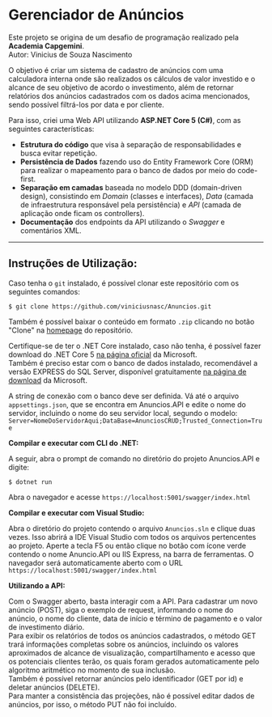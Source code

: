 # Gerenciador de Anúncios

Este projeto se origina de um desafio de programação realizado pela **Academia Capgemini**.  
Autor: Vinicius de Souza Nascimento

O objetivo é criar um sistema de cadastro de anúncios com uma calculadora interna onde são realizados os cálculos de valor investido e o alcance de seu objetivo de acordo o investimento, além de retornar relatórios dos anúncios cadastrados com os dados acima mencionados, sendo possível filtrá-los por data e por cliente.

Para isso, criei uma Web API utilizando **ASP.NET Core 5 (C#)**, com as seguintes características:

- **Estrutura do código** que visa à separação de responsabilidades e busca evitar repetição.
- **Persistência de Dados** fazendo uso do Entity Framework Core (ORM) para realizar o mapeamento para o banco de dados por meio do code-first.
- **Separação em camadas** baseada no modelo DDD (domain-driven design), consistindo em _Domain_ (classes e interfaces), _Data_ (camada de infraestrutura responsável pela persistência) e _API_ (camada de aplicação onde ficam os controllers).
- **Documentação** dos endpoints da API utilizando o _Swagger_ e comentários XML.

---

## Instruções de Utilização:

Caso tenha o `git` instalado, é possível clonar este repositório com os seguintes comandos:

```console
$ git clone https://github.com/viniciusnasc/Anuncios.git
```

Também é possível baixar o conteúdo em formato `.zip` clicando no botão "Clone" na [homepage](https://github.com/viniciusnasc/Anuncios) do repositório.

Certifique-se de ter o .NET Core instalado, caso não tenha, é possível fazer download do .NET Core 5 [na página oficial](https://dotnet.microsoft.com/download/dotnet) da Microsoft.  
Também é preciso estar com o banco de dados instalado, recomendável a versão EXPRESS do SQL Server, disponível gratuitamente [na página de download](https://www.microsoft.com/pt-br/sql-server/sql-server-downloads) da Microsoft.

A string de conexão com o banco deve ser definida. Vá até o arquivo `appsettings.json`, que se encontra em Anuncios.API e edite o nome do servidor, incluindo o nome do seu servidor local, segundo o modelo: `Server=NomeDoServidorAqui;DataBase=AnunciosCRUD;Trusted_Connection=True`

**Compilar e executar com CLI do .NET:**

A seguir, abra o prompt de comando no diretório do projeto Anuncios.API e digite:

```console
$ dotnet run
```

Abra o navegador e acesse `https://localhost:5001/swagger/index.html`

**Compilar e executar com Visual Studio:**

Abra o diretório do projeto contendo o arquivo `Anuncios.sln` e clique duas vezes. Isso abrirá a IDE Visual Studio com todos os arquivos pertencentes ao projeto. Aperte a tecla F5 ou então clique no botão com ícone verde contendo o nome Anuncio.API ou IIS Express, na barra de ferramentas. O navegador será automaticamente aberto com o URL `https://localhost:5001/swagger/index.html`

**Utilizando a API:**

Com o Swagger aberto, basta interagir com a API. Para cadastrar um novo anúncio (POST), siga o exemplo de request, informando o nome do anúncio, o nome do cliente, data de início e término de pagamento e o valor de investimento diário.  
Para exibir os relatórios de todos os anúncios cadastrados, o método GET trará informações completas sobre os anúncios, incluindo os valores aproximados de alcance de visualização, compartilhamento e acesso que os potenciais clientes terão, os quais foram gerados automaticamente pelo algoritmo aritmético no momento de sua inclusão.  
Também é possível retornar anúncios pelo identificador (GET por id) e deletar anúncios (DELETE).  
Para manter a consistência das projeções, não é possível editar dados de anúncios, por isso, o método PUT não foi incluído.